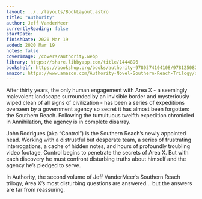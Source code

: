 ```yaml
---
layout: ../../layouts/BookLayout.astro
title: "Authority"
author: Jeff VanderMeer
currentlyReading: false
startDate: 
finishDate: 2020 Mar 19
added: 2020 Mar 19
notes: false
coverImage: /covers/authority.webp
library: https://share.libbyapp.com/title/1444896
bookshelf: https://bookshop.org/books/authority-9780374104108/9781250824059
amazon: https://www.amazon.com/Authority-Novel-Southern-Reach-Trilogy/dp/0374104107
---
```


After thirty years, the only human engagement with Area X - a seemingly malevolent landscape surrounded by an invisible border and mysteriously wiped clean of all signs of civilization - has been a series of expeditions overseen by a government agency so secret it has almost been forgotten: the Southern Reach. Following the tumultuous twelfth expedition chronicled in Annihilation, the agency is in complete disarray.

John Rodrigues (aka “Control”) is the Southern Reach’s newly appointed head. Working with a distrustful but desperate team, a series of frustrating interrogations, a cache of hidden notes, and hours of profoundly troubling video footage, Control begins to penetrate the secrets of Area X. But with each discovery he must confront disturbing truths about himself and the agency he’s pledged to serve.

In Authority, the second volume of Jeff VanderMeer’s Southern Reach trilogy, Area X’s most disturbing questions are answered… but the answers are far from reassuring.

<!-- ### Notes & Highlights -->
